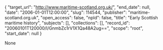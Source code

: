 {
  "target_url": "http://www.maritime-scotland.org.uk/", 
  "end_date": null, 
  "date": "2006-01-01T12:00:00", 
  "slug": 114544, 
  "publisher": "maritime-scotland.org.uk", 
  "open_access": false, 
  "npld": false, 
  "title": "Early Scottish maritime history", 
  "subjects": [], 
  "collections": [], 
  "record_id": "20060101T120000/I/GnmbZc1rV1X1Qa48A2ug==", 
  "scope": "root", 
  "start_date": null
}

None